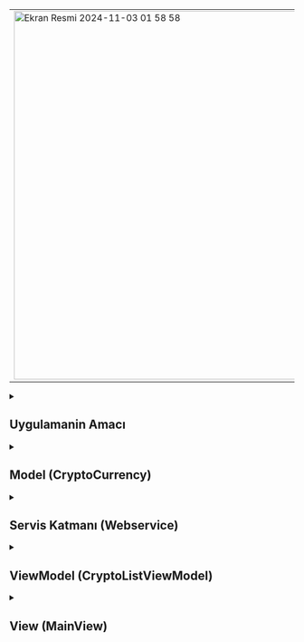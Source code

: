 <table>
  <tr>
    <td>
      <img width="650" alt="Ekran Resmi 2024-11-03 01 58 58" src="https://github.com/user-attachments/assets/678ee4a4-04f5-4125-a971-be9a92f50ee0">
    </td>
    <td>
      <strong>Async-Await:</strong><br>
      Servis katmanında <code>downloadCurrenciesAsync</code> ve <code>downloadCurrenciesContinuation</code> fonksiyonları async-await yapısıyla veri çekme işlevini sağlar. Bu yapı sayesinde veri çekme işlemleri daha okunaklı hale gelir.<br><br>
      <strong>Continuation:</strong><br>
      <code>downloadCurrenciesContinuation</code> fonksiyonu, eski <code>completion handler</code> yapısındaki <code>downloadCurrencies</code> fonksiyonunu async-await ile uyumlu hale getirir. <code>withCheckedThrowingContinuation</code> ile asenkron süreçler, eski yapılarla uyumlu hale gelir.<br><br>
      <strong>Actors Kullanımı:</strong><br>
      <code>@MainActor</code> ile işaretlenmiş <code>CryptoListViewModel</code> sınıfı, Swift’in actor modeline uygundur. Bu model, <code>cryptoList</code> gibi verilerin thread-safe bir şekilde güncellenmesini sağlar ve veri yarış koşullarını önler.
    </td>
  </tr>
</table>





 <details>
    <summary><h2>Uygulamanin Amacı</h2></summary>
    Async-Await: Servis katmanında downloadCurrenciesAsync ve downloadCurrenciesContinuation fonksiyonları async-await yapısıyla veri çekme işlevini sağlar. Bu yapı sayesinde veri çekme işlemleri daha okunaklı hale gelir.
    Continuation: downloadCurrenciesContinuation fonksiyonu, eski completion handler yapısındaki downloadCurrencies fonksiyonunu async-await ile uyumlu hale getirir. withCheckedThrowingContinuation ile asenkron süreçler, eski yapılarla uyumlu hale gelir.
    Actors Kullanımı: @MainActor ile işaretlenmiş CryptoListViewModel sınıfı, Swift’in actor modeline uygundur. Bu model, cryptoList gibi verilerin thread-safe bir şekilde güncellenmesini sağlar ve veri yarış koşullarını önler.
  </details>  

  <details>
    <summary><h2>Model (CryptoCurrency)</h2></summary>
    Model, CryptoCurrency struct'ıdır ve Hashable, Decodable, ve Identifiable protokollerini uygulamaktadır. Model, kripto para birimlerinin bilgilerini (currency ve price) ve eşsiz bir UUID (id) içerir. CodingKeys enum'u, JSON verisindeki anahtar adlarını belirlemek için kullanılmıştır.
    
    ```
     struct CryptoCurrency :  Hashable ,  Decodable , Identifiable {
    let id = UUID()
    let currency: String
    let price : String
    
    private enum CodingKeys : String , CodingKey {
        case currency = "currency"
        case price = "price"
    }
    }

    ```
  </details> 

  <details>
    <summary><h2>Servis Katmanı (Webservice)</h2></summary>
    Webservice sınıfı, kripto para verilerini JSON dosyasından indirmek için çeşitli yöntemler sunmaktadır.

  <details>
    <summary><h2>Async-Await Kullanımı</h2></summary>
    downloadCurrenciesAsync fonksiyonunda, async-await ile URLSession kullanılarak asenkron veri indirilmesi sağlanmıştır. Bu fonksiyon, await anahtar kelimesi ile veriyi indirir ve ardından JSONDecoder ile kodunu çözümler. Sonuç olarak [CryptoCurrency] dizisini döndürür.
   
    ```
    func downloadCurrenciesAsync(url: URL) async throws -> [CryptoCurrency] {
    let (data, _) = try await URLSession.shared.data(from: url)
    let currencies = try? JSONDecoder().decode([CryptoCurrency].self, from: data)
    return currencies ?? []
    }
    ```
  </details> 


  <details>
    <summary><h2>Continuation Kullanımı</h2></summary>
    ownloadCurrenciesContinuation fonksiyonu, eski completion handler yapısındaki downloadCurrencies fonksiyonunu çağırarak, withCheckedThrowingContinuation kullanır. Bu, async-await'e geçişi daha kontrollü hale getirir. continuation.resume(returning:) veya continuation.resume(throwing:) kullanarak başarılı veya başarısız durumlara göre dönüş yapılır.
   
    ```
    func downloadCurrenciesContinuation(url: URL) async throws -> [CryptoCurrency] {
    try await withCheckedThrowingContinuation { continuation in
        downloadCurrencies(url: url) { result in
            switch result {
            case .success(let cryptos):
                continuation.resume(returning: cryptos ?? [])
            case .failure(let error):
                continuation.resume(throwing: error)
            }
        }
    }
    }

    ```
  </details> 
    

  </details> 

  <details>
    <summary><h2>ViewModel (CryptoListViewModel)</h2></summary>
   CryptoListViewModel sınıfı, ObservableObject protokolünü uygular ve arayüze güncellemeler gönderebilmek için @Published bir cryptoList listesine sahiptir.
   Continuation Fonksiyonu: downloadCryptosContination adlı fonksiyon, downloadCurrenciesContinuation fonksiyonunu çağırır. Bu, async-await yapısını kullanarak indirme işlemini gerçekleştirir ve self.cryptoList'i günceller.
    
    ```
         func downloadCryptosContination(url: URL) async {
    do {
        let cryptos = try await webservice.downloadCurrenciesContinuation(url: url)
        self.cryptoList = cryptos.map(CryptoViewModel.init)
    } catch {
        print(error)
    }
    }



    
    ```
  </details> 


  <details>
    <summary><h2>View (MainView)</h2></summary>
   MainView, bir List bileşeni içinde kripto para birimlerini gösterir.
   Async-Await ile Veri Yenileme: Kullanıcı "Refresh" düğmesine bastığında, Task bloğu ile cryptoListViewModel.downloadCryptosContination çağrılır. await ile çağrılan bu fonksiyon, listeyi güncelleyerek yeni verileri getirir.
    
    ```
        struct MainView: View {
    
    @ObservedObject var cryptoListViewModel : CryptoListViewModel
    
    init() {
        self.cryptoListViewModel = CryptoListViewModel()
    }
    
    var body: some View {
        NavigationStack {
            List(cryptoListViewModel.cryptoList, id:\.id) { crypto in
                VStack {
                    Text(crypto.currency).font(.title3).foregroundStyle(.black).frame(maxWidth: .infinity, alignment: .leading)
                    Text(crypto.price).font(.title2).foregroundStyle(Double(crypto.price) ?? 0.0 > 0.0034 ? .green : .red).frame(maxWidth: .infinity, alignment: .leading)
                }
            }.toolbar(content: {
                Button {
                    //butona tiklaminca ne olcak
                    Task.init {
                        await cryptoListViewModel.downloadCryptosContination(url:URL(string: "https://raw.githubusercontent.com/atilsamancioglu/K21-JSONDataSet/master/crypto.json")! )
                    }
                   
                } label: {
                    Text("Refresh")
                }

            })
            .navigationTitle("Crypto List")
            
        }.task {
            await cryptoListViewModel.downloadCryptosContination(url:URL(string: "https://raw.githubusercontent.com/atilsamancioglu/K21-JSONDataSet/master/crypto.json")! )
            
            //await cryptoListViewModel.dowloadCryptoAsync(url: URL(string: "https://raw.githubusercontent.com/atilsamancioglu/K21-JSONDataSet/master/crypto.json")! )
        }
        
        
        
        /* .onAppear {
            
           // cryptoListViewModel.dowloadCrypto(url: URL(string: "https://raw.githubusercontent.com/atilsamancioglu/K21-JSONDataSet/master/crypto.json")!)
        } */
    }
    }
    
    #Preview {
        MainView()
    }


    ```
  </details> 

